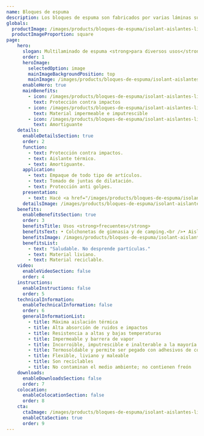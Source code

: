 ```yaml
---
name: Bloques de espuma
description: Los bloques de espuma son fabricados por varias láminas superpuestas de espuma. Las mismas son unidas por termo soldado continuo. Se distribuyen en distintos colores y espesores. Se puede solicitar con terminación con film de poliéster, film aluminizado y foil de aluminio puro.
globals:
  productImage: /images/products/bloques-de-espuma/isolant-aislantes-linea-otros-usos-bloques-de-espuma-producto-rollo.png
  productImageProportion: square
page:
    hero:
      slogan: Multilaminado de espuma <strong>para diversos usos</strong>
      order: 1
      heroImage:
        selectedOption: image
        mainImageBackgroundPosition: top
        mainImage: /images/products/bloques-de-espuma/isolant-aislantes-linea-otros-usos-bloques-de-espuma-imagen-principal.jpg
      enableHero: true
      mainBenefits:
        - icon: /images/products/bloques-de-espuma/isolant-aislantes-linea-otros-usos-bloques-de-espuma-beneficio-1.svg
          text: Protección contra impactos
        - icon: /images/products/bloques-de-espuma/isolant-aislantes-linea-otros-usos-bloques-de-espuma-beneficio-2.svg
          text: Material impermeable e imputrescible
        - icon: /images/products/bloques-de-espuma/isolant-aislantes-linea-otros-usos-bloques-de-espuma-beneficio-3.svg
          text: Amortiguante
    details:
      enableDetailsSection: true
      order: 2
      function:
        - text: Protección contra impactos.
        - text: Aislante térmico.
        - text: Amortiguante.
      application:
        - text: Empaque de todo tipo de artículos.
        - text: Tomado de juntas de dilatación.
        - text: Protección anti golpes.
      presentation:
        - text: Hacé <a href="/images/products/bloques-de-espuma/isolant-aislantes-linea-otros-usos-bloques-de-espuma-presentaciones.png" target="_blank" rel="noopener noreferrer" class="font-bold">click acá</a> para ver todas las presentaciones disponibles
      detailsImage: /images/products/bloques-de-espuma/isolant-aislantes-linea-otros-usos-bloques-de-espuma-imagen-detalle.jpg
    benefits:
      enableBenefitsSection: true
      order: 3
      benefitsTitle: Usos <strong>frecuentes</strong>
      benefitsText: • Colchonetas de gimnasia y de camping.<br />• Aislante de masa en cámaras frigoríficas, muros, techos, pisos, revestimiento de tanques y conductos, etc.<br />• Flotantes de salvavidas, boyas de redes y artículos varios de náutica.
      benefitsImage: /images/products/bloques-de-espuma/isolant-aislantes-linea-otros-usos-bloques-de-espuma-beneficio-exclusivo.jpg
      benefitsList:
        - text: "Saludable. No desprende partículas."
        - text: Material liviano.
        - text: Material reciclable.
    video:
      enableVideoSection: false
      order: 4
    instructions:
      enableInstructions: false
      order: 5
    technicalInformation:
      enableTechnicalInformation: false
      order: 6
      generalInformationList:
        - title: Máxima aislación térmica
        - title: Alta absorción de ruidos e impactos
        - title: Resistencia a altas y bajas temperaturas
        - title: Impermeable y barrera de vapor
        - title: Incorroible, imputrescible e inalterable a la mayoría de los agentes químicos
        - title: Termosoldable y permite ser pegado con adhesivos de contacto
        - title: Flexible, liviano y maleable
        - title: Son reciclables
        - title: No contaminan el medio ambiente; no contienen freón
    downloads:
      enableDownloadsSection: false
      order: 7
    colocation:
      enableColocationSection: false
      order: 8
    cta:
      ctaImage: /images/products/bloques-de-espuma/isolant-aislantes-linea-otros-usos-bloques-de-espuma-cta.jpg
      enableCtaSection: true
      order: 9
---
```

